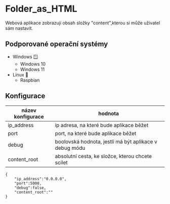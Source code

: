 # Folder_as_HTML
Webová aplikace zobrazují obsah složky "content",kterou si může uživatel sám nastavit.

## Podporované operační systémy
- Windows :window:
    - Windows 10
    - Windows 11
- Linux :penguin:
    - Raspbian

## Konfigurace


| název konfigurace  | hodnota                                                |
|--------------------|--------------------------------------------------------|
| ip_address         | ip adresa, na které bude aplikace běžet                |
| port               | port, na které bude aplikace běžet                     |
| debug              | boolovská hodnota, jestli má být aplikace v debug módu |
| content_root       | absolutní cesta, ke složce, kterou chcete scílet       |

```
{
    "ip_address":"0.0.0.0",
    "port":5000,
    "debug":false,
    "content_root":""
}
```